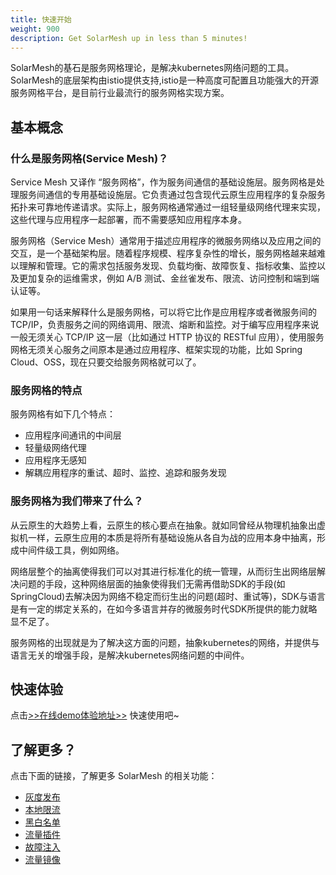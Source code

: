 ```yaml
---
title: 快速开始
weight: 900
description: Get SolarMesh up in less than 5 minutes!
---
```


SolarMesh的基石是服务网格理论，是解决kubernetes网络问题的工具。 SolarMesh的底层架构由istio提供支持,istio是一种高度可配置且功能强大的开源服务网格平台，是目前行业最流行的服务网格实现方案。

## 基本概念

### 什么是服务网格(Service Mesh)？

Service Mesh 又译作 “服务网格”，作为服务间通信的基础设施层。服务网格是处理服务间通信的专用基础设施层。它负责通过包含现代云原生应用程序的复杂服务拓扑来可靠地传递请求。实际上，服务网格通常通过一组轻量级网络代理来实现，这些代理与应用程序一起部署，而不需要感知应用程序本身。

服务网格（Service Mesh）通常用于描述应用程序的微服务网络以及应用之间的交互，是一个基础架构层。随着程序规模、程序复杂性的增长，服务网格越来越难以理解和管理。它的需求包括服务发现、负载均衡、故障恢复、指标收集、监控以及更加复杂的运维需求，例如 A/B 测试、金丝雀发布、限流、访问控制和端到端认证等。

如果用一句话来解释什么是服务网格，可以将它比作是应用程序或者微服务间的 TCP/IP，负责服务之间的网络调用、限流、熔断和监控。对于编写应用程序来说一般无须关心 TCP/IP 这一层（比如通过 HTTP 协议的 RESTful 应用），使用服务网格无须关心服务之间原本是通过应用程序、框架实现的功能，比如 Spring Cloud、OSS，现在只要交给服务网格就可以了。

### 服务网格的特点

服务网格有如下几个特点：

* 应用程序间通讯的中间层
* 轻量级网络代理
* 应用程序无感知
* 解耦应用程序的重试、超时、监控、追踪和服务发现

### 服务网格为我们带来了什么？

从云原生的大趋势上看，云原生的核心要点在抽象。就如同曾经从物理机抽象出虚拟机一样，云原生应用的本质是将所有基础设施从各自为战的应用本身中抽离，形成中间件级工具，例如网络。

网络层整个的抽离使得我们可以对其进行标准化的统一管理，从而衍生出网络层解决问题的手段，这种网络层面的抽象使得我们无需再借助SDK的手段(如SpringCloud)去解决因为网络不稳定而衍生出的问题(超时、重试等)，SDK与语言是有一定的绑定关系的，在如今多语言并存的微服务时代SDK所提供的能力就略显不足了。

服务网格的出现就是为了解决这方面的问题，抽象kubernetes的网络，并提供与语言无关的增强手段，是解决kubernetes网络问题的中间件。

## 快速体验

 点击[>>在线demo体验地址>>](http://demo.solarmesh.cn/) 快速使用吧~

## 了解更多？

点击下面的链接，了解更多 SolarMesh 的相关功能：

- [灰度发布](/zh/docs/v1.12.x/tutorials/canary/)
- [本地限流](/zh/docs/v1.12.x/tutorials/ratelimit/)
- [黑白名单](/zh/docs/v1.12.x/tutorials/ap/)
- [流量插件](/zh/docs/v1.12.x/tutorials/mirror/)
- [故障注入](/zh/docs/v1.12.x/tutorials/fault/)
- [流量镜像](/zh/docs/v1.12.x/tutorials/mirror/)
